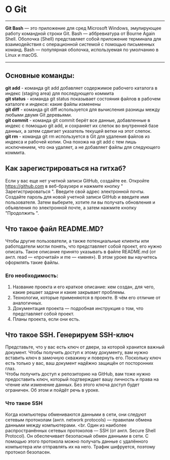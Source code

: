 # О Git
- - -
**Git Bash** — это приложение для сред Microsoft Windows, эмулирующее работу командной строки Git. Bash — аббревиатура от Bourne Again Shell. Оболочка (Shell) представляет собой приложение терминала для взаимодействия с операционной системой с помощью письменных команд. Bash — популярная оболочка, используемая по умолчанию в Linux и macOS.
- - -

## Основные команды:

**git add** - 
команда git add добавляет содержимое рабочего каталога в индекс (staging area) для последующего коммита <br>
**git status** - 
команда git status показывает состояния файлов в рабочем каталоге и индексе: какие файлы изменены <br>
**git diff** -
команда git diff используется для вычисления разницы между любыми двумя Git деревьями.<br>
**git commit** -
команда git commit берёт все данные, добавленные в индекс с помощью git add, и сохраняет их слепок во внутренней базе данных, а затем сдвигает указатель текущей ветки на этот слепок.<br>
**git rm** - 
команда git rm используется в Git для удаления файлов из индекса и рабочей копии. Она похожа на git add с тем лишь исключением, что она удаляет, а не добавляет файлы для следующего коммита. <br>

## Как зарегистрироваться на гитхаб?

Если у вас еще нет учетной записи GitHub, создайте ее. Откройте https://github.com в веб-браузере и нажмите кнопку " Зарегистрироваться ". Введите свой адрес электронной почты. Создайте пароль для новой учетной записи GitHub и введите имя пользователя. Затем выберите, хотите ли вы получать обновления и объявления по электронной почте, а затем нажмите кнопку "Продолжить ". <br>

## Что такое файл README.MD?
Чтобы другие пользователи, а также потенциальные клиенты или работодатели могли понять, что представляет собой проект, его нужно описать. Такое описание принято указывать в файле README.md (от англ. read — «прочитай» и me — «меня»). В этом уроке вы научитесь оформлять такие файлы. <br>
### Его необходимость:
1. Название проекта и его краткое описание: кем создан, для чего, какие решает задачи и какие закрывает проблемы. <br>
2. Технологии, которые применяются в проекте. В чём его отличие от аналогичных.<br>
3. Документация проекта — подробная инструкция о том, что представляет собой проект. <br>
4. Планы проекта, если они есть.

## Что такое SSH. Генерируем SSH-ключ

Представьте, что у вас есть ключ от двери, за которой хранится важный документ. Чтобы получить доступ к этому документу, вам нужно вставить ключ в замочную скважину и повернуть его. Поскольку ключ есть только у вас, ваш документ надёжно защищён от посторонних глаз.<br>
Чтобы получить доступ к репозиторию на GitHub, вам тоже нужно предоставить ключ, который подтверждает вашу личность и права на чтение или изменение данных. Без этого ключа доступ будет ограничен. Об этом и пойдёт речь в уроке. <br>

### Что такое SSH
Когда компьютеры обмениваются данными в сети, они следуют сетевым протоколам (англ. network protocols) — правилам обмена данными между компьютерами. <br.
Один из наиболее распространённых сетевых протоколов — SSH (от англ. Secure Shell Protocol). Он обеспечивает безопасный обмен данными в сети. С помощью этого протокола можно получать данные с удалённого компьютера или отправлять их на него. Трафик шифруется, поэтому протокол безопасен.